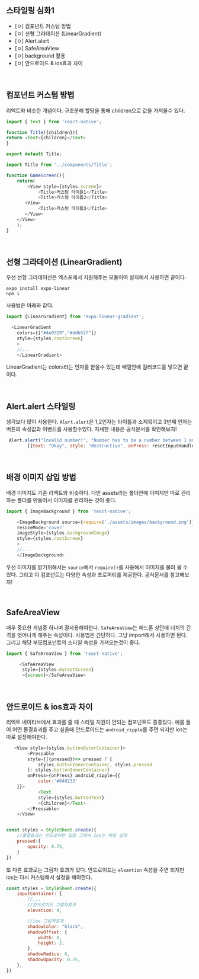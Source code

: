 ## 스타일링 심화1

- [ㅇ] 컴포넌트 커스텀 방법
- [ㅇ] 선형 그라데이션 (LinearGradient)
- [ㅇ] Alert.alert
- [ㅇ] SafeAreaView
- [ㅇ] background 활용
- [ㅇ] 안드로이드 & ios효과 차이

<br />

## 컴포넌트 커스텀 방법

리엑트와 비슷한 개념이다. 구조분해 할당을 통해 children으로 값을 가져올수 있다.

```js
import { Text } from 'react-native';

function Title({children}){
return <Text>{children}</Text>
}

export default Title;
```

```js
import Title from '../components/Title';

function GameScreen(){
    return(
        <View style={styles.screen}>
            <Title>커스텀 타이틀1</Title>
            <Title>커스텀 타이틀2</Title>
       <View>
            <Title>커스텀 타이틀3</Title>
       </View>
    </View> 
    );
}
```

<br />

## 선형 그라데이션 (LinearGradient)

우선 선형 그라데이션은 엑스포에서 지원해주는 모듈이여 설치해서 사용하면 끝이다.

```
expo install expo-linear
npm i
```

사용법은 아래와 같다.

```js
import {LinearGradient} from 'expo-linear-gradient';

  <LinearGradient
    colors={["#4e0329","#ddb52f"]}
    style={styles.rootScreen}
    >
    //...
    </LinearGradient>

```

LinearGradient는 colors라는 인자를 받을수 있는데 배열안에 컬러코드를 넣으면 끝이다.


<br />

## Alert.alert 스타일링

생각보다 많이 사용한다. `Alert.alert`은 1,2인자는 타이틀과 소제목이고 3번째 인자는 버튼의 속성값과 이벤트를 사용할수있다. 자세한 내용은 공식문서를 확인해보자!

```js
 Alert.alert("Invalid number!", "Number has to be a number between 1 and 99.", 
        [{text: "Okay", style: "destructive", onPress: resetInputHandler}])
```

<br />

## 배경 이미지 삽입 방법

배경 이미지도 기존 리엑트와 비슷하다. 다만 assets라는 폴더안에 이미지만 따로 관리하는 폴더를 만들어서 이미지를 관리하는 것이 좋다.

```js
import { ImageBackground } from 'react-native';

    <ImageBackground source={require('./assets/images/background.png')}
    resizeMode='cover'
    imageStyle={styles.backgroundImage}
    style={styles.rootScreen}
    >
    //...
    </ImageBackground>
```

우선 이미지를 받기위해서는 `source`에서 `require()`를 사용해서 이미지를 불러 올 수 있다.
그리고 이 컴포넌트는 다양한 속성과 프로퍼티를 제공한다. 공식문서를 참고해보자! 

<br />

## SafeAreaView

매우 중요한 개념중 하나며 잘사용해야한다. `SafeAreaView`는 해드폰 상단에 너치의 간격을 벗어나게 해주는 속성이다. 사용법은 간단하다. 그냥 import해서 사용하면 된다. 그리고 해당 부모컴포넌트의 스타일 속성을 가져오는것이 좋다.

```js
import { SafeAreaView } from 'react-native';

     <SafeAreaView
      style={styles.myrootScreen}
      >{screen}</SafeAreaView>
```

<br />

## 안드로이드 & ios효과 차이

리엑트 네이티브에서 효과를 줄 때 스타일 지원이 안되는 컴포넌트도 종종있다. 예를 들어 어떤 물결효과를 주고 싶을때 안드로이드는 `android_ripple`를 주면 되지만 ios는 따로 설정해야한다.

```js
   <View style={styles.buttonOuterContainer}>
        <Pressable 
        style={({pressed})=> pressed ? [
            styles.buttonInnerContainer, styles.pressed
        ]: styles.buttonInnerContainer}
        onPress={onPress} android_ripple={{
            color:'#640233'
    }}>
            <Text
            style={styles.buttonText}
            >{children}</Text>
        </Pressable>
    </View>


const styles = StyleSheet.create({
    //물결효과는 안드로이만 있음 그래서 ios는 따로 설정
    pressed:{
        opacity: 0.75,
    }
})
```

또 다른 효과로는 그림자 효과가 있다. 안드로이드는 `eleavtion` 속성을 주면 되지만 ios는 다시 커스텀해서 설정을 해야한다.

```js
const styles = StyleSheet.create({
    inputContainer: {
        //...
        //안드로이드 그림자효과
        elevation: 4,

        //ios 그림자효과
        shadowColor: "black",
        shadowOffset: {
            width: 0,
            height: 2,
        },
        shadowRadius: 6,
        shadowOpacity: 0.25,
    },
})
```